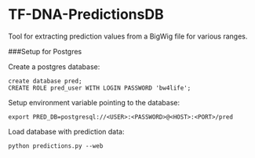 # TF-DNA-PredictionsDB
Tool for extracting prediction values from a BigWig file for various ranges.

###Setup for Postgres

Create a postgres database:

```
create database pred;
CREATE ROLE pred_user WITH LOGIN PASSWORD 'bw4life';
```

Setup environment variable pointing to the database:
```
export PRED_DB=postgresql://<USER>:<PASSWORD>@<HOST>:<PORT>/pred
```

Load database with prediction data:
```
python predictions.py --web
```
